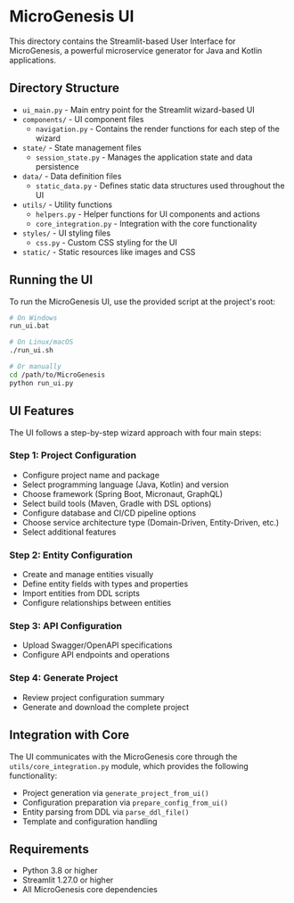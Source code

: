 # MicroGenesis UI

This directory contains the Streamlit-based User Interface for MicroGenesis, a powerful microservice generator for Java and Kotlin applications.

## Directory Structure

- `ui_main.py` - Main entry point for the Streamlit wizard-based UI
- `components/` - UI component files
  - `navigation.py` - Contains the render functions for each step of the wizard
- `state/` - State management files
  - `session_state.py` - Manages the application state and data persistence
- `data/` - Data definition files
  - `static_data.py` - Defines static data structures used throughout the UI
- `utils/` - Utility functions
  - `helpers.py` - Helper functions for UI components and actions
  - `core_integration.py` - Integration with the core functionality
- `styles/` - UI styling files
  - `css.py` - Custom CSS styling for the UI
- `static/` - Static resources like images and CSS

## Running the UI

To run the MicroGenesis UI, use the provided script at the project's root:

```bash
# On Windows
run_ui.bat

# On Linux/macOS
./run_ui.sh

# Or manually
cd /path/to/MicroGenesis
python run_ui.py
```

## UI Features

The UI follows a step-by-step wizard approach with four main steps:

### Step 1: Project Configuration
- Configure project name and package
- Select programming language (Java, Kotlin) and version
- Choose framework (Spring Boot, Micronaut, GraphQL)
- Select build tools (Maven, Gradle with DSL options)
- Configure database and CI/CD pipeline options
- Choose service architecture type (Domain-Driven, Entity-Driven, etc.)
- Select additional features

### Step 2: Entity Configuration
- Create and manage entities visually
- Define entity fields with types and properties
- Import entities from DDL scripts
- Configure relationships between entities

### Step 3: API Configuration
- Upload Swagger/OpenAPI specifications
- Configure API endpoints and operations

### Step 4: Generate Project
- Review project configuration summary
- Generate and download the complete project

## Integration with Core

The UI communicates with the MicroGenesis core through the `utils/core_integration.py` module, which provides the following functionality:

- Project generation via `generate_project_from_ui()`
- Configuration preparation via `prepare_config_from_ui()`
- Entity parsing from DDL via `parse_ddl_file()`
- Template and configuration handling

## Requirements

- Python 3.8 or higher
- Streamlit 1.27.0 or higher
- All MicroGenesis core dependencies
